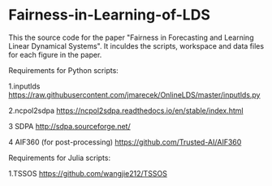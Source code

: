 # Fairness-in-Learning-of-LDS

This the source code for the paper "Fairness in Forecasting and Learning Linear Dynamical Systems".
It inculdes the scripts, workspace and data files for each figure in the paper.

Requirements for Python scripts:

1.inputlds
https://raw.githubusercontent.com/jmarecek/OnlineLDS/master/inputlds.py

2.ncpol2sdpa
https://ncpol2sdpa.readthedocs.io/en/stable/index.html

3 SDPA
http://sdpa.sourceforge.net/

4 AIF360 (for post-processing)
https://github.com/Trusted-AI/AIF360

Requirements for Julia scripts:

1.TSSOS
https://github.com/wangjie212/TSSOS
